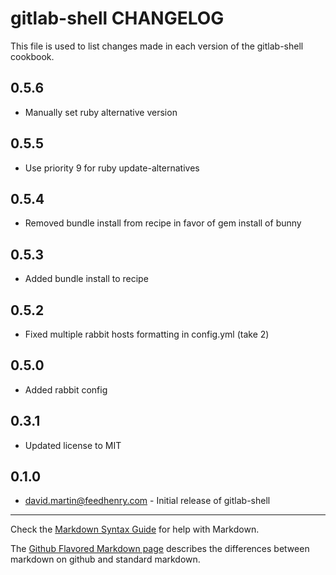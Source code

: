gitlab-shell CHANGELOG
======================

This file is used to list changes made in each version of the gitlab-shell cookbook.

0.5.6
-----
- Manually set ruby alternative version

0.5.5
-----
- Use priority 9 for ruby update-alternatives

0.5.4
-----
- Removed bundle install from recipe in favor of gem install of bunny

0.5.3
-----
- Added bundle install to recipe

0.5.2
-----
- Fixed multiple rabbit hosts formatting in config.yml (take 2)

0.5.0
-----
- Added rabbit config

0.3.1
-----
- Updated license to MIT 

0.1.0
-----
- david.martin@feedhenry.com - Initial release of gitlab-shell

- - -
Check the [Markdown Syntax Guide](http://daringfireball.net/projects/markdown/syntax) for help with Markdown.

The [Github Flavored Markdown page](http://github.github.com/github-flavored-markdown/) describes the differences between markdown on github and standard markdown.
